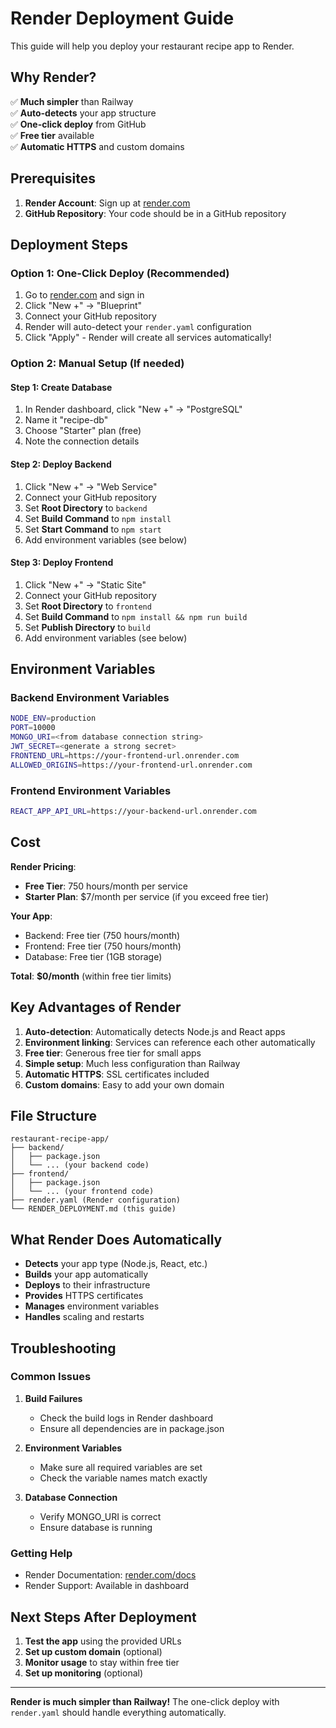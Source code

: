 # Render Deployment Guide

This guide will help you deploy your restaurant recipe app to Render.

## Why Render?

✅ **Much simpler** than Railway  
✅ **Auto-detects** your app structure  
✅ **One-click deploy** from GitHub  
✅ **Free tier** available  
✅ **Automatic HTTPS** and custom domains  

## Prerequisites

1. **Render Account**: Sign up at [render.com](https://render.com)
2. **GitHub Repository**: Your code should be in a GitHub repository

## Deployment Steps

### Option 1: One-Click Deploy (Recommended)

1. Go to [render.com](https://render.com) and sign in
2. Click "New +" → "Blueprint"
3. Connect your GitHub repository
4. Render will auto-detect your `render.yaml` configuration
5. Click "Apply" - Render will create all services automatically!

### Option 2: Manual Setup (If needed)

#### Step 1: Create Database

1. In Render dashboard, click "New +" → "PostgreSQL"
2. Name it "recipe-db"
3. Choose "Starter" plan (free)
4. Note the connection details

#### Step 2: Deploy Backend

1. Click "New +" → "Web Service"
2. Connect your GitHub repository
3. Set **Root Directory** to `backend`
4. Set **Build Command** to `npm install`
5. Set **Start Command** to `npm start`
6. Add environment variables (see below)

#### Step 3: Deploy Frontend

1. Click "New +" → "Static Site"
2. Connect your GitHub repository
3. Set **Root Directory** to `frontend`
4. Set **Build Command** to `npm install && npm run build`
5. Set **Publish Directory** to `build`
6. Add environment variables (see below)

## Environment Variables

### Backend Environment Variables

```bash
NODE_ENV=production
PORT=10000
MONGO_URI=<from database connection string>
JWT_SECRET=<generate a strong secret>
FRONTEND_URL=https://your-frontend-url.onrender.com
ALLOWED_ORIGINS=https://your-frontend-url.onrender.com
```

### Frontend Environment Variables

```bash
REACT_APP_API_URL=https://your-backend-url.onrender.com
```

## Cost

**Render Pricing**:
- **Free Tier**: 750 hours/month per service
- **Starter Plan**: $7/month per service (if you exceed free tier)

**Your App**:
- Backend: Free tier (750 hours/month)
- Frontend: Free tier (750 hours/month)  
- Database: Free tier (1GB storage)

**Total**: **$0/month** (within free tier limits)

## Key Advantages of Render

1. **Auto-detection**: Automatically detects Node.js and React apps
2. **Environment linking**: Services can reference each other automatically
3. **Free tier**: Generous free tier for small apps
4. **Simple setup**: Much less configuration than Railway
5. **Automatic HTTPS**: SSL certificates included
6. **Custom domains**: Easy to add your own domain

## File Structure

```
restaurant-recipe-app/
├── backend/
│   ├── package.json
│   └── ... (your backend code)
├── frontend/
│   ├── package.json
│   └── ... (your frontend code)
├── render.yaml (Render configuration)
└── RENDER_DEPLOYMENT.md (this guide)
```

## What Render Does Automatically

- **Detects** your app type (Node.js, React, etc.)
- **Builds** your app automatically
- **Deploys** to their infrastructure
- **Provides** HTTPS certificates
- **Manages** environment variables
- **Handles** scaling and restarts

## Troubleshooting

### Common Issues

1. **Build Failures**
   - Check the build logs in Render dashboard
   - Ensure all dependencies are in package.json

2. **Environment Variables**
   - Make sure all required variables are set
   - Check the variable names match exactly

3. **Database Connection**
   - Verify MONGO_URI is correct
   - Ensure database is running

### Getting Help

- Render Documentation: [render.com/docs](https://render.com/docs)
- Render Support: Available in dashboard

## Next Steps After Deployment

1. **Test the app** using the provided URLs
2. **Set up custom domain** (optional)
3. **Monitor usage** to stay within free tier
4. **Set up monitoring** (optional)

---

**Render is much simpler than Railway!** The one-click deploy with `render.yaml` should handle everything automatically.
